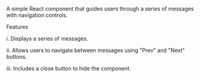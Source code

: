 A simple React component that guides users through a series of messages with navigation controls.

Features

i. Displays a series of messages.

ii. Allows users to navigate between messages using "Prev" and "Next" buttons.

iii. Includes a close button to hide the component.
